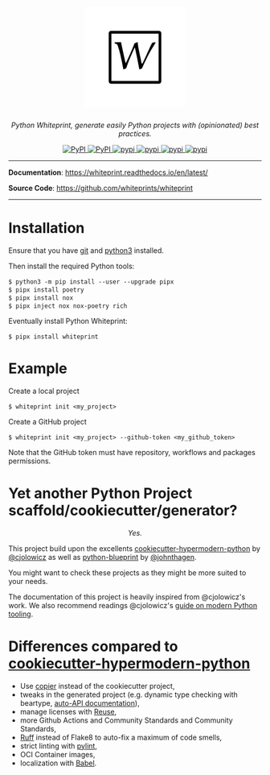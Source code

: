 <h1 align="center">
  <a href="https://whiteprint.readthedocs.io/"><img src="https://raw.githubusercontent.com/whiteprints/whiteprint/main/docs/images/logo.png" alt="python whiteprint"></a>
</h1>
<p align="center">
    <em>Python Whiteprint, generate easily Python projects with (opinionated) best practices.</em>
</p>
<p align="center">
  <a href="https://pypi.python.org/pypi/whiteprint">
    <img alt="PyPI" src="https://img.shields.io/pypi/v/whiteprint.svg"/>
  </a>
  <a href="https://github.com/whiteprints/whiteprint/actions/workflows/tests.yml">
    <img alt="PyPI" src="https://github.com/whiteprints/whiteprint/actions/workflows/tests.yml/badge.svg?branch=main"/>
  </a>
  <a href="https://codecov.io/gh/whiteprints/whiteprint">
    <img alt="pypi" src="https://codecov.io/gh/whiteprints/whiteprint/branch/main/graph/badge.svg?token=GSYS7VUB5R"/>
  </a>
  <a href="https://pre-commit.com/">
    <img alt="pypi" src="https://img.shields.io/badge/pre--commit-enabled-brightgreen?logo=pre-commit&logoColor=white"/>
  </a>
  <a href="https://opensource.org/licenses/MIT">
    <img alt="pypi" src="https://img.shields.io/github/license/whiteprints/whiteprint"/>
  </a>
  <a href="https://www.contributor-covenant.org/version/2/1/code_of_conduct/">
    <img alt="pypi" src="https://img.shields.io/badge/Contributor%20Covenant-2.1-4baaaa.svg"/>
  </a>
</p>

---

**Documentation**: <a href="https://whiteprint.readthedocs.io/en/latest/" target="_blank">https://whiteprint.readthedocs.io/en/latest/</a>

**Source Code**: <a href="https://github.com/whiteprints/whiteprint" target="_blank">https://github.com/whiteprints/whiteprint</a>

---

# Installation

Ensure that you have [git](https://git-scm.com/) and
[python3](https://www.python.org/) installed.

Then install the required Python tools:

```console
$ python3 -m pip install --user --upgrade pipx
$ pipx install poetry
$ pipx install nox
$ pipx inject nox nox-poetry rich
```

Eventually install Python Whiteprint:

```console
$ pipx install whiteprint
```

# Example

Create a local project

```console
$ whiteprint init <my_project>
```

Create a GitHub project

```console
$ whiteprint init <my_project> --github-token <my_github_token>
```

Note that the GitHub token must have repository, workflows and packages
permissions.

# Yet another Python Project scaffold/cookiecutter/generator?

<p align="center"><em>
Yes.
</em></p>

This project build upon the excellents [cookiecutter-hypermodern-python] by
[@cjolowicz](https://github.com/cjolowicz) as well as [python-blueprint] by
[@johnthagen](https://github.com/johnthagen).

You might want to check these projects as they might be more suited to your
needs.

The documentation of this project is heavily inspired from @cjolowicz's work.
We also recommend readings @cjolowicz's [guide on modern Python
tooling](https://cjolowicz.github.io/posts/hypermodern-python-01-setup/).

# Differences compared to [cookiecutter-hypermodern-python]

- Use [copier](https://copier.readthedocs.io/en/latest/) instead of the
  cookiecutter project,
- tweaks in the generated project (e.g. dynamic type checking with beartype,
  [auto-API documentation](https://sphinx-autoapi.readthedocs.io/en/latest/)),
- manage licenses with [Reuse](https://reuse.software/),
- more Github Actions and Community Standards and Community Standards,
- [Ruff](https://beta.ruff.rs/docs/) instead of Flake8 to auto-fix a maximum of
  code smells,
- strict linting with [pylint](https://pylint.readthedocs.io/en/latest/),
- OCI Container images,
- localization with [Babel](https://babel.pocoo.org/en/latest/index.html).

[cookiecutter-hypermodern-python]: https://cookiecutter-hypermodern-python.readthedocs.io/en/2022.6.3.post1/
[python-blueprint]: https://github.com/johnthagen/python-blueprint
